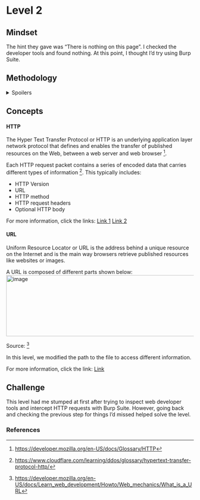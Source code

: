 # Level 2

## Mindset
The hint they gave was “There is nothing on this page”. I checked the developer tools and found nothing. At this point, I thought I’d try using Burp Suite. 

## Methodology
<details>
<summary>Spoilers</summary>
  
One basic function of Burp Suite is intercepting HTTP traffic. It involves loading a website and using the Burp Proxy to intercept the HTTP request before it reaches the web server. This allows you to inspect the request and possibly see any hidden information. 

For more information on intercepting HTTP traffic on Burp Suite, use this [link](https://portswigger.net/burp/documentation/desktop/getting-started/intercepting-http-traffic?utm_source=burp_suite_community&utm_medium=learn_tab&utm_campaign=onboarding)

<img width="1395" height="1159" alt="image" src="https://github.com/user-attachments/assets/b9b5eb81-6a52-4791-a8de-48b63a7b8a61" />

I reviewed all the requests I intercepted and searched for “natas3” and “pass” to find the flag, but didn’t find anything.  

I had run into my second dead-end. I thought about trying another function of Burp Proxy, which is to modify requests. However, I realized that I’m not making requests to the site, so there are no requests to modify.

So, I went back to developer tools to see if I had missed anything, and I saw this: 

<img width="1833" height="834" alt="image" src="https://github.com/user-attachments/assets/8fed0078-e22e-419e-a8da-3cf79cc52e35" /><br>

This wasn’t there for the previous levels, so I thought it was worth investigating. I right-clicked on the link and hit “open link in new tab”. This opened an image with a single pixel, which didn’t give me the flag. But since this image was inside another folder called files, I thought I’d check that as well by modifying the URL from “../files/image.png” to “../files”. That gave me this page:  

<img width="1039" height="424" alt="image" src="https://github.com/user-attachments/assets/f4e397f1-b512-4660-ba2b-a98926f55603" />

<br>
I clicked on user.txt and found the flag:
<img width="910" height="324" alt="image" src="https://github.com/user-attachments/assets/39566eff-2bbb-4bdd-a4ad-0a9fbf57f780" />


</details>

## Concepts

#### HTTP
The Hyper Text Transfer Protocol or HTTP is an underlying application layer network protocol that defines and enables the transfer of published resources on the Web, between a web server and web browser [^1].

Each HTTP request packet contains a series of encoded data that carries different types of information [^2]. This typically includes:
+ HTTP Version
+	URL
+	HTTP method 
+	HTTP request headers
+	Optional HTTP body  

For more information, click the links: 
[Link 1](https://developer.mozilla.org/en-US/docs/Glossary/HTTP)
[Link 2](https://www.cloudflare.com/learning/ddos/glossary/hypertext-transfer-protocol-http/)
#### URL
Uniform Resource Locator or URL is the address behind a unique resource on the Internet and is the main way browsers retrieve published resources like websites or images. 

A URL is composed of different parts shown below: 
<img width="1674" height="164" alt="image" src="https://github.com/user-attachments/assets/949917fb-ecf5-4531-af88-c754f5397432" />

Source: [^3]

In this level, we modified the path to the file to access different information. 

For more information, click the link: 
[Link](https://developer.mozilla.org/en-US/docs/Learn_web_development/Howto/Web_mechanics/What_is_a_URL)


## Challenge 
This level had me stumped at first after trying to inspect web developer tools and intercept HTTP requests with Burp Suite. However, going back and checking the previous step for things I’d missed helped solve the level. 

### References
[^1]: https://developer.mozilla.org/en-US/docs/Glossary/HTTP
[^2]: https://www.cloudflare.com/learning/ddos/glossary/hypertext-transfer-protocol-http/
[^3]: https://developer.mozilla.org/en-US/docs/Learn_web_development/Howto/Web_mechanics/What_is_a_URL

